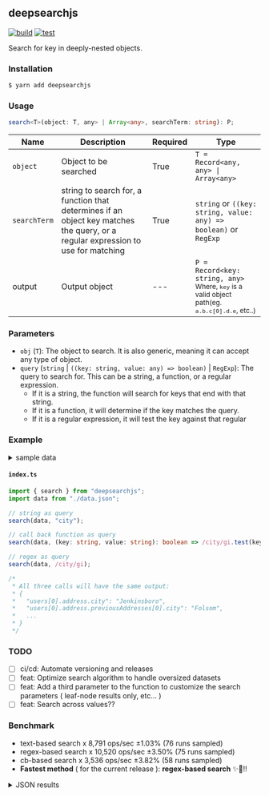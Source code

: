 ## deepsearchjs

[![build](https://github.com/wise-introvert/deepsearchjs/actions/workflows/npm-publish.yml/badge.svg)](https://github.com/wise-introvert/deepsearchjs/workflows/npm-publish.yml)
[![test](https://github.com/wise-introvert/deepsearchjs/actions/workflows/test.yml/badge.svg)](https://github.com/wise-introvert/deepsearchjs/workflows/test.yml)

Search for key in deeply-nested objects.

### Installation

```bash
$ yarn add deepsearchjs
```

### Usage

```ts
search<T>(object: T, any> | Array<any>, searchTerm: string): P;
```

| Name         | Description                                                                                                                      | Required | Type                                                                                                              |
| ------------ | -------------------------------------------------------------------------------------------------------------------------------- | -------- | ----------------------------------------------------------------------------------------------------------------- |
| `object`     | Object to be searched                                                                                                            | True     | `T = Record<any, any> \| Array<any>`                                                                              |
| `searchTerm` | string to search for, a function that determines if an object key matches the query, or a regular expression to use for matching | True     | `string` or `((key: string, value: any) => boolean)` or `RegExp`                                                  |
| output       | Output object                                                                                                                    | ---      | `P = Record<key: string, any>`<br /><small>Where, `key` is a valid object path(eg. `a.b.c[0].d.e`, etc..)</small> |

### Parameters

- `obj` (`T`): The object to search. It is also generic, meaning it can accept any type of object.
- `query` (`string` | `((key: string, value: any) => boolean)` | `RegExp`): The query to search for. This can be a string, a function, or a regular expression.
  - If it is a string, the function will search for keys that end with that string.
  - If it is a function, it will determine if the key matches the query.
  - If it is a regular expression, it will test the key against that regular

### Example

<details>
  <summary>sample data</summary>
  <pre>
{
  "users": [
    {
      "id": 39101,
      "name": "Edwin Reichel",
      "email": "Kirk.Bednar@yahoo.com",
      "address": {
        "street": "1709 Carole Branch",
        "city": "Jenkinsboro",
        "state": "TX",
        "zip": "61317-0976",
        "phoneNumbers": [
          { "type": "work", "number": "232.844.3064 x29733" },
          { "type": "work", "number": "950.846.8118 x9126" }
        ],
        "previousAddresses": [
          {
            "street": "82002 Connelly Dale",
            "city": "Folsom",
            "state": "MS",
            "zip": "20367-6986",
            "yearsLived": 10,
            "phoneNumbers": [{ "type": "work", "number": "1-997-352-5842" }],
            "previousAddresses": [
              {
                "street": "663 Emie Way",
                "city": "Gradyton",
                "state": "OH",
                "zip": "09828-8254",
                "yearsLived": 5
              },
              {
                "street": "1991 Consuelo Roads",
                "city": "Gusbury",
                "state": "KY",
                "zip": "69719",
                "yearsLived": 1
              }
            ]
          }
        ]
      },
      "orders": [
        {
          "id": 15686,
          "date": "Sun Jan 22 2023 15:36:15 GMT-0500 (Eastern Standard Time)",
          "total": 83285,
          "items": [
            {
              "name": "Incredible Metal Shoes",
              "quantity": 1,
              "price": "469.00"
            },
            {
              "name": "Unbranded Concrete Chair",
              "quantity": 6,
              "price": "999.00"
            },
            {
              "name": "Licensed Concrete Sausages",
              "quantity": 9,
              "price": "657.00"
            },
            {
              "name": "Electronic Rubber Ball",
              "quantity": 7,
              "price": "117.00"
            }
          ],
          "shippingAddress": {
            "street": "034 Wiza Forge",
            "city": "Glenniemouth",
            "state": "VT",
            "zip": "60082-4617"
          }
        }
      ]
    },
    {
      "id": 41973,
      "name": "Melanie Upton",
      "email": "Alisha.Boyle@yahoo.com",
      "address": {
        "street": "69147 Bode Junctions",
        "city": "Bakersfield",
        "state": "WA",
        "zip": "83859",
        "phoneNumbers": [
          { "type": "home", "number": "(263) 786-2737 x719" },
          { "type": "home", "number": "1-536-445-2960" }
        ],
        "previousAddresses": [
          {
            "street": "99456 Elliott Corner",
            "city": "Joanneburgh",
            "state": "ME",
            "zip": "41321",
            "yearsLived": 9,
            "phoneNumbers": [
              { "type": "work", "number": "(999) 243-1101" },
              { "type": "work", "number": "353.548.4339 x89335" }
            ],
            "previousAddresses": [
              {
                "street": "591 Thomas Way",
                "city": "New Richmond",
                "state": "OH",
                "zip": "19873",
                "yearsLived": 3
              },
              {
                "street": "215 Shanahan Crescent",
                "city": "South Clarissa",
                "state": "MS",
                "zip": "31746",
                "yearsLived": 2
              }
            ]
          }
        ]
      },
      "orders": [
        {
          "id": 21059,
          "date": "Sun Jan 22 2023 11:09:50 GMT-0500 (Eastern Standard Time)",
          "total": 38281,
          "items": [
            { "name": "Rustic Frozen Shirt", "quantity": 3, "price": "797.00" },
            {
              "name": "Luxurious Fresh Salad",
              "quantity": 3,
              "price": "290.00"
            },
            {
              "name": "Ergonomic Bronze Pizza",
              "quantity": 10,
              "price": "380.00"
            }
          ],
          "shippingAddress": {
            "street": "35692 Miller Locks",
            "city": "Bowie",
            "state": "TN",
            "zip": "40565-6785"
          }
        }
      ]
    }
  ]
}
</pre>
</details>

#### **`index.ts`**

```ts
import { search } from "deepsearchjs";
import data from "./data.json";

// string as query
search(data, "city");

// call back function as query
search(data, (key: string, value: string): boolean => /city/gi.test(key));

// regex as query
search(data, /city/gi);

/*
 * All three calls will have the same output:
 * {
 *   "users[0].address.city": "Jenkinsboro",
 *   "users[0].address.previousAddresses[0].city": "Folsom",
 *   ...
 * }
 */
```

### TODO

- [ ] ci/cd: Automate versioning and releases
- [ ] feat: Optimize search algorithm to handle oversized datasets
- [ ] feat: Add a third parameter to the function to customize the search parameters ( leaf-node results only, etc... )
- [ ] feat: Search across values??

### Benchmark
- text-based search x 8,791 ops/sec ±1.03% (76 runs sampled)
- regex-based search x 10,520 ops/sec ±3.50% (75 runs sampled)
- cb-based search x 3,536 ops/sec ±3.82% (58 runs sampled)
- **Fastest method** ( for the current release ): **regex-based search** :sparkles::tada:!!
<details> <summary>JSON results</summary> <pre>{
  "0": {
    "name": "text-based search",
    "options": {
      "async": false,
      "defer": false,
      "delay": 0.005,
      "initCount": 1,
      "maxTime": 5,
      "minSamples": 5,
      "minTime": 0.05
    },
    "async": false,
    "defer": false,
    "delay": 0.005,
    "initCount": 1,
    "maxTime": 5,
    "minSamples": 5,
    "minTime": 0.05,
    "id": 1,
    "stats": {
      "moe": 0.0000011666561172268809,
      "rme": 1.025563798591514,
      "sem": 5.952327128708576e-7,
      "deviation": 0.000005189118486587261,
      "mean": 0.0001137575369595865,
      "sample": [
        0.00011590823214285716,
        0.00012124104464285715,
        0.00011627403749999999,
        0.00011259038035714287,
        0.00011268843571428571,
        0.00011144395535714285,
        0.00010899320714285714,
        0.00010808961250000001,
        0.0001080477125,
        0.00011583051964285714,
        0.00012270515892857142,
        0.00010358946964285714,
        0.00011258909642857142,
        0.00011841964642857143,
        0.00011875882321428571,
        0.00011779785892857144,
        0.00011113583571428571,
        0.00011108515535714285,
        0.00010923115714285714,
        0.00010896597678571428,
        0.00010892136785714285,
        0.00011871476428571428,
        0.00011736036607142856,
        0.00012028133571428573,
        0.00010913344464285715,
        0.00010603941428571429,
        0.00012510080535714288,
        0.00012558932321428572,
        0.00011941244821428572,
        0.000108377375,
        0.00010884540892857143,
        0.00010875626250000001,
        0.00010897780535714286,
        0.00010959888214285715,
        0.00010983002321428572,
        0.00011274270357142857,
        0.00010857257321428572,
        0.00011045665535714285,
        0.00010934898035714286,
        0.00010912950357142858,
        0.00010898627499999999,
        0.00010962170535714285,
        0.00010854687321428571,
        0.00010914480892857144,
        0.0001106083,
        0.00011931469821428572,
        0.00011867505178571429,
        0.00011830755892857141,
        0.00011712209642857143,
        0.00011711823214285716,
        0.000116917025,
        0.00011940846785714284,
        0.0001087394875,
        0.00010884314107142857,
        0.00011449465892857143,
        0.00011759428392857144,
        0.00011771097857142857,
        0.00011793984464285713,
        0.00011768129642857143,
        0.00011441406607142857,
        0.0001184832267857143,
        0.00011668279107142857,
        0.0001164526017857143,
        0.00012196716607142856,
        0.00011585780892857144,
        0.00011711696785714287,
        0.0001201177107142857,
        0.00012229572857142858,
        0.00012013071785714286,
        0.0001168401875,
        0.00010865353392857143,
        0.00010868860357142858,
        0.00010869870357142857,
        0.00010484737321428572,
        0.00010818921785714285,
        0.0001087868607142857
      ],
      "variance": 2.6926950667841665e-11
    },
    "times": {
      "cycle": 0.06370422069736843,
      "elapsed": 5.657,
      "period": 0.0001137575369595865,
      "timeStamp": 1680120649494
    },
    "running": false,
    "count": 560,
    "cycles": 7,
    "hz": 8790.626333227134
  },
  "1": {
    "name": "regex-based search",
    "options": {
      "async": false,
      "defer": false,
      "delay": 0.005,
      "initCount": 1,
      "maxTime": 5,
      "minSamples": 5,
      "minTime": 0.05
    },
    "async": false,
    "defer": false,
    "delay": 0.005,
    "initCount": 1,
    "maxTime": 5,
    "minSamples": 5,
    "minTime": 0.05,
    "id": 2,
    "stats": {
      "moe": 0.0000033302946409027886,
      "rme": 3.5034173099981367,
      "sem": 0.0000016991299188279534,
      "deviation": 0.00001471489674035199,
      "mean": 0.00009505846281568324,
      "sample": [
        0.00008279313014827018,
        0.00008274228336079077,
        0.00008276998517298188,
        0.0000827202981878089,
        0.00008267272652388798,
        0.00008249523393739703,
        0.00009119152883031302,
        0.00008614025205930808,
        0.00009743691598023064,
        0.00009777411532125206,
        0.00008970576606260296,
        0.00009435341021416804,
        0.0000993227924217463,
        0.00009938906919275123,
        0.0000995932668863262,
        0.00009762041845140034,
        0.00009319779901153212,
        0.0000948480032948929,
        0.00009242244236760125,
        0.00009329617601246106,
        0.00009213370404984424,
        0.0001024456261682243,
        0.00008351961526479751,
        0.00009424047507788162,
        0.00009087982087227415,
        0.00010210220249221185,
        0.00009904380685358254,
        0.00009241046417445483,
        0.00009277797663551402,
        0.00009244369158878506,
        0.00009245948130841122,
        0.00009508344859813085,
        0.0000928677507788162,
        0.00009861788785046728,
        0.00010286927881619938,
        0.0000997073722741433,
        0.00008499285669781931,
        0.000125687992211838,
        0.00009178809657320872,
        0.00009500278193146417,
        0.00009360355763239876,
        0.0000937963676012461,
        0.00009905864485981309,
        0.00009930788940809969,
        0.00010290685358255453,
        0.0001004929984423676,
        0.00009361967133956385,
        0.00009346979127725857,
        0.000101371761682243,
        0.0000945756183800623,
        0.00009900033644859813,
        0.00009922550000000001,
        0.00009779340342679127,
        0.00009883623364485981,
        0.00009541960280373831,
        0.00014597125233644859,
        0.00009634125545171339,
        0.00008335157165109034,
        0.00008329345638629283,
        0.00009371735514018692,
        0.00009380370872274143,
        0.00008996190498442368,
        0.0000827863660436137,
        0.00008633071806853582,
        0.0000964416308411215,
        0.00009387594704049845,
        0.00006433360473815462,
        0.00008911830673316709,
        0.00007367879177057357,
        0.0001821051209476309,
        0.00011983000997506234,
        0.00009600380423940148,
        0.00009126871695760599,
        0.00007767274064837905,
        0.00008346027431421447
      ],
      "variance": 2.165281860792216e-10
    },
    "times": {
      "cycle": 0.07623688717817796,
      "elapsed": 5.416,
      "period": 0.00009505846281568324,
      "timeStamp": 1680120655152
    },
    "running": false,
    "count": 802,
    "cycles": 4,
    "hz": 10519.841899179279
  },
  "2": {
    "name": "cb-based search",
    "options": {
      "async": false,
      "defer": false,
      "delay": 0.005,
      "initCount": 1,
      "maxTime": 5,
      "minSamples": 5,
      "minTime": 0.05
    },
    "async": false,
    "defer": false,
    "delay": 0.005,
    "initCount": 1,
    "maxTime": 5,
    "minSamples": 5,
    "minTime": 0.05,
    "id": 3,
    "stats": {
      "moe": 0.000010805687983321324,
      "rme": 3.8206483803524165,
      "sem": 0.000005513106113939451,
      "deviation": 0.00004198656527231396,
      "mean": 0.0002828234086886742,
      "sample": [
        0.0002891338352272727,
        0.0002967292840909091,
        0.0002905968295454546,
        0.00031588635714285715,
        0.00028124396335078535,
        0.00026312258115183246,
        0.0002757344409722222,
        0.00028422469791666665,
        0.00028091865972222223,
        0.00030545053125,
        0.00026766288541666663,
        0.00028980297222222224,
        0.0002692518611111111,
        0.00028640654166666666,
        0.0002794351770833333,
        0.0002829063958333333,
        0.0002893313680555556,
        0.00042405334722222225,
        0.0002899070277777778,
        0.00029999294097222224,
        0.0004079829930555555,
        0.0002637595277777778,
        0.0002295449895833333,
        0.00018787284027777776,
        0.00026519310416666666,
        0.00029008652777777775,
        0.0002781077083333333,
        0.0002878926458333333,
        0.0002915493784722222,
        0.0002838980902777778,
        0.00027917988541666664,
        0.0002622463611111111,
        0.00019887228134556577,
        0.00027969911009174313,
        0.0003011966636085627,
        0.00028256651987767584,
        0.00026476669724770645,
        0.00023682231192660548,
        0.00025872664220183487,
        0.0002732611070336391,
        0.0002729128134556575,
        0.000224632,
        0.0002853012568807339,
        0.000282186247706422,
        0.0002813913149847095,
        0.0002762373944954128,
        0.0001872008868501529,
        0.00028305507951070335,
        0.00028818814067278287,
        0.0002819905443425076,
        0.0003645160519877676,
        0.00030758794189602445,
        0.00041045989296636086,
        0.00024308100917431192,
        0.0002725731620795107,
        0.0002847838868501529,
        0.00028603237308868503,
        0.00028661062385321103
      ],
      "variance": 1.7628716633662805e-9
    },
    "times": {
      "cycle": 0.09248325464119646,
      "elapsed": 5.493,
      "period": 0.0002828234086886742,
      "timeStamp": 1680120660568
    },
    "running": false,
    "count": 327,
    "cycles": 4,
    "hz": 3535.775219726519
  },
  "options": {},
  "length": 3,
  "events": {
    "cycle": [
      null
    ],
    "complete": [
      null
    ]
  },
  "running": false
}</pre> </details>
  
